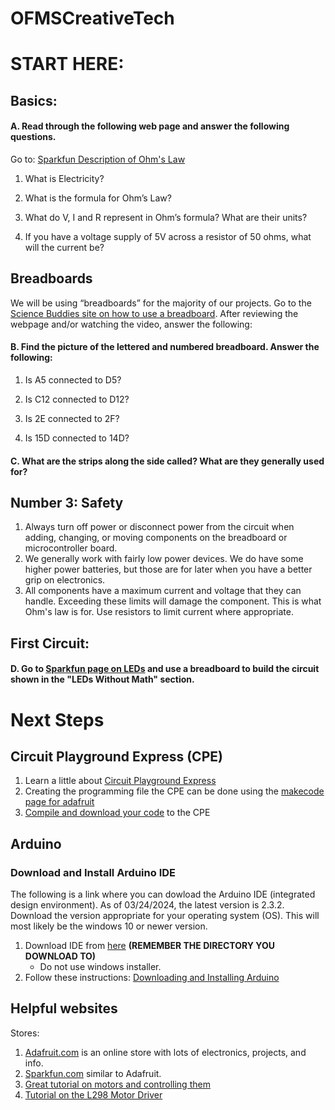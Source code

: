 # OFMSCreativeTech

# START HERE:
## Basics:

#### A. Read through the following web page and answer the following questions.
Go to: [Sparkfun Description of Ohm's Law](https://learn.sparkfun.com/tutorials/voltage-current-resistance-and-ohms-law/electricity-basics)
1. What is Electricity? 


2. What is the formula for Ohm’s Law?


3. What do V, I and R represent in Ohm’s formula? What are their units?


4. If you have a voltage supply of 5V across a resistor of 50 ohms, what will the current be?


## Breadboards
We will be using “breadboards” for the majority of our projects. 
Go to the [Science Buddies site on how to use a breadboard](https://www.sciencebuddies.org/science-fair-projects/references/how-to-use-a-breadboard).  After reviewing the webpage and/or watching the video, answer the following:

#### B. Find the picture of the lettered and numbered breadboard. Answer the following:
1. Is A5 connected to D5?

2. Is C12 connected to D12?

3. Is 2E connected to 2F?

4. Is 15D connected to 14D?

#### C. What are the strips along the side called? What are they generally used for? 


## Number 3: Safety
1. Always turn off power or disconnect power from the circuit when adding, changing, or moving components on the breadboard or microcontroller board.
2. We generally work with fairly low power devices.  We do have some higher power batteries, but those are for later when you have a better grip on electronics.
3. All components have a maximum current and voltage that they can handle.  Exceeding these limits will damage the component. This is what Ohm's law is for.  Use resistors to limit current where appropriate. 

## First Circuit:
#### D.   Go to [Sparkfun page on LEDs](https://learn.sparkfun.com/tutorials/light-emitting-diodes-leds) and use a breadboard to build the circuit shown in the "LEDs Without Math" section.









# Next Steps

## Circuit Playground Express (CPE)
1. Learn a little about [Circuit Playground Express](https://learn.adafruit.com/introducing-circuit-playground/guided-tour)   
2. Creating the programming file the CPE can be done using the [makecode page for adafruit](https://makecode.adafruit.com/)
3. [Compile and download your code](https://learn.adafruit.com/makecode/downloading-and-flashing) to the CPE

## Arduino
### Download and Install Arduino IDE
The following is a link where you can dowload the Arduino IDE (integrated design environment).  As of 03/24/2024, the latest version is 2.3.2.  Download the version appropriate for your 
operating system (OS).  This will most likely be the windows 10 or newer version. 

1. Download IDE from [here](https://www.arduino.cc/en/software)  **(REMEMBER THE DIRECTORY YOU DOWNLOAD TO)**
   * Do not use windows installer.
2. Follow these instructions: [Downloading and Installing Arduino](https://docs.arduino.cc/software/ide-v2/tutorials/getting-started/ide-v2-downloading-and-installing)



## Helpful websites
Stores: 
1. [Adafruit.com](https://learn.adafruit.com) is an online store with lots of electronics, projects, and info.
2. [Sparkfun.com](https://learn.sparkfun.com) similar to Adafruit.
3. [Great tutorial on motors and controlling them](https://www.instructables.com/Complete-Motor-Guide-for-Robotics/)
4. [Tutorial on the L298 Motor Driver](https://www.etechnophiles.com/l298n-motor-driver-pin-diagram/)

